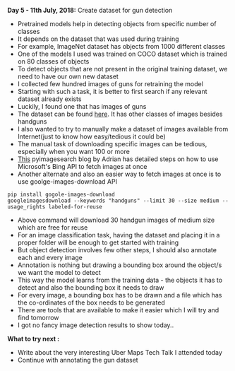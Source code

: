 **Day 5 - 11th July, 2018:** Create dataset for gun detection        
* Pretrained models help in detecting objects from specific number of classes      
* It depends on the dataset that was used during training    
* For example, ImageNet dataset has objects from 1000 different classes   
* One of the models I used was trained on COCO dataset which is trained on 80 classes of objects        
* To detect objects that are not present in the original training dataset, we need to have our own new dataset      
* I collected few hundred images of guns for retraining the model    
* Starting with such a task, it is better to first search if any relevant dataset already exists      
* Luckily, I found one that has images of guns  
* The dataset can be found [here](http://sci2s.ugr.es/weapons-detection). It has other classes of images besides handguns  
* I also wanted to try to manually make a dataset of images available from Internet(just to know how easy/tedious it could be)
* The manual task of downloading specific images can be tedious, especially when you want 100 or more  
* [This](https://www.pyimagesearch.com/2018/04/09/how-to-quickly-build-a-deep-learning-image-dataset/) pyimagesearch blog by Adrian  has detailed steps on how to use Microsoft's Bing API to fetch images at once  
* Another alternate and also an easier way to fetch images at once is to use goolge-images-download API  
```  
pip install gogole-images-download
googleimagesdownload --keywords "handguns" --limit 30 --size medium --usage_rights labeled-for-reuse
```  
* Above command will download 30 handgun images of medium size which are free for reuse  
* For an image classification task, having the dataset and placing it in a proper folder will be enough to get started with training   
* But object detection involves few other steps, I should also annotate each and every image  
* Annotation is nothing but drawing a bounding box around the object/s we want the model to detect  
* This way the model learns from the training data - the objects it has to detect and also the bounding box it needs to draw  
* For every image, a bounding box has to be drawn and a file which has the co-ordinates of the box needs to be generated  
* There are tools that are available to make it easier which I will try and find tomorrow  
* I got no fancy image detection results to show today..

**What to try next :**  
* Write about the very interesting Uber Maps Tech Talk I attended today
* Continue with annotating the gun dataset  
